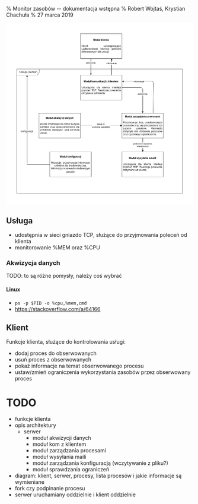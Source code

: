 % Monitor zasobów -- dokumentacja wstępna
% Robert Wojtaś, Krystian Chachuła
% 27 marca 2019

![Diagram architektury](diagram.png)

## Usługa

* udostępnia w sieci gniazdo TCP, służące do przyjmowania poleceń od klienta
* monitorowanie %MEM oraz %CPU

### Akwizycja danych

TODO: to są różne pomysły, należy coś wybrać

#### Linux

* `ps -p $PID -o %cpu,%mem,cmd`
* https://stackoverflow.com/a/64166

## Klient

Funkcje klienta, służące do kontrolowania usługi:

* dodaj proces do obserwowanych
* usuń proces z obserwowanych
* pokaż informacje na temat obserwowanego procesu
* ustaw/zmień ograniczenia wykorzystania zasobów przez obserwowany proces

# TODO
* funkcje klienta
* opis architektury
  * serwer
    * moduł akwizycji danych
    * moduł kom z klientem
    * moduł zarządzania procesami
    * moduł wysyłania maili
    * moduł zarządzania konfiguracją (wczytywanie z pliku?)
    * moduł sprawdzania ograniczeń
* diagram: klient, serwer, procesy, lista procesów i jakie informacje są wymieniane
* fork czy podpinanie procesu
* serwer uruchamiany oddzielnie i klient oddzielnie
